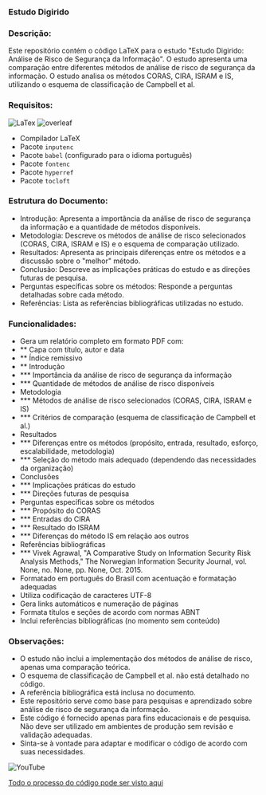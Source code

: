 ### Estudo Digirido 

### Descrição:

Este repositório contém o código LaTeX para o estudo "Estudo Digirido: Análise de Risco de Segurança da Informação". O estudo apresenta uma comparação entre diferentes métodos de análise de risco de segurança da informação. O estudo analisa os métodos CORAS, CIRA, ISRAM e IS, utilizando o esquema de classificação de Campbell et al.

### Requisitos:

![LaTex](https://img.shields.io/badge/LaTeX-47A141?style=for-the-badge&logo=LaTeX&logoColor=white) ![overleaf](https://img.shields.io/badge/Overleaf-47A141?style=for-the-badge&logo=Overleaf&logoColor=white)

* Compilador LaTeX
* Pacote `inputenc`
* Pacote `babel` (configurado para o idioma português)
* Pacote `fontenc`
* Pacote `hyperref`
* Pacote `tocloft`


### Estrutura do Documento:

* Introdução: Apresenta a importância da análise de risco de segurança da informação e a quantidade de métodos disponíveis.
* Metodologia: Descreve os métodos de análise de risco selecionados (CORAS, CIRA, ISRAM e IS) e o esquema de comparação utilizado.
* Resultados: Apresenta as principais diferenças entre os métodos e a discussão sobre o "melhor" método.
* Conclusão: Descreve as implicações práticas do estudo e as direções futuras de pesquisa.
* Perguntas específicas sobre os métodos: Responde a perguntas detalhadas sobre cada método.
* Referências: Lista as referências bibliográficas utilizadas no estudo.

### Funcionalidades:

* Gera um relatório completo em formato PDF com:
* ** Capa com título, autor e data
* ** Índice remissivo
* ** Introdução
* *** Importância da análise de risco de segurança da informação
* *** Quantidade de métodos de análise de risco disponíveis
* Metodologia
* *** Métodos de análise de risco selecionados (CORAS, CIRA, ISRAM e IS)
* *** Critérios de comparação (esquema de classificação de Campbell et al.)
* Resultados
* *** Diferenças entre os métodos (propósito, entrada, resultado, esforço, escalabilidade, metodologia)
* *** Seleção do método mais adequado (dependendo das necessidades da organização)
* Conclusões
* *** Implicações práticas do estudo
* *** Direções futuras de pesquisa
* Perguntas específicas sobre os métodos
* *** Propósito do CORAS
* *** Entradas do CIRA
* *** Resultado do ISRAM
* *** Diferenças do método IS em relação aos outros
* Referências bibliográficas
* *** Vivek Agrawal, "A Comparative Study on Information Security Risk Analysis Methods," The Norwegian Information Security Journal, vol. None, no. None, pp. None, Oct. 2015.
* Formatado em português do Brasil com acentuação e formatação adequadas
* Utiliza codificação de caracteres UTF-8
* Gera links automáticos e numeração de páginas
* Formata títulos e seções de acordo com normas ABNT
* Inclui referências bibliográficas (no momento sem conteúdo)


### Observações:

* O estudo não inclui a implementação dos métodos de análise de risco, apenas uma comparação teórica.
* O esquema de classificação de Campbell et al. não está detalhado no código.
* A referência bibliográfica está inclusa no documento.
* Este repositório serve como base para pesquisas e aprendizado sobre análise de risco de segurança da informação.
* Este código é fornecido apenas para fins educacionais e de pesquisa. Não deve ser utilizado em ambientes de produção sem revisão e validação adequadas.
* Sinta-se à vontade para adaptar e modificar o código de acordo com suas necessidades.

![YouTube](https://img.shields.io/badge/YouTube-%23FF0000.svg?style=for-the-badge&logo=YouTube&logoColor=white)

[Todo o processo do código pode ser visto aqui](https://www.youtube.com/watch?v=PQWJLDZMGts&list=PLZpH1iUcDo5imkX76BlUiDaQ5yJxYUlxi&index=1)

